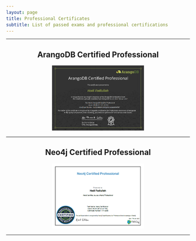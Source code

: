 ```yaml
---
layout: page
title: Professional Certificates
subtitle: List of passed exams and professional certifications
---
```


--------------------------

<h2 align="center">ArangoDB Certified Professional</h2>

<p align="center"><a href="/assets/certificate/ArangoDB CP.png"><img src= "/assets/certificate/ArangoDB CP.png" height=50% width=50%></a></p>

--------------------------

<h2 align="center">Neo4j Certified Professional</h2>

<p align="center"><a href="/assets/certificate/Neo4j CP.png"><img src="/assets/certificate/Neo4j CP.png" height=50% width=50%></a></p>

--------------------------
